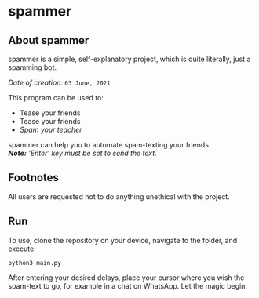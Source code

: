 # spammer

## About spammer

spammer is a simple, self-explanatory project, which is quite literally, just a spamming bot.

*Date of creation:* `03 June, 2021`

This program can be used to:
- Tease your friends
- Tease your friends
- *Spam your teacher*

spammer can help you to automate spam-texting your friends. \
***Note:** 'Enter' key must be set to send the text.* 

## Footnotes

All users are requested not to do anything unethical with the project.

## Run

To use, clone the repository on your device, navigate to the folder, and execute:

```
python3 main.py
```

After entering your desired delays, place your cursor where you wish the spam-text to go, for example in a chat on WhatsApp. Let the magic begin.
